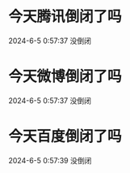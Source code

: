 # 今天腾讯倒闭了吗

2024-6-5 0:57:37 没倒闭

# 今天微博倒闭了吗

2024-6-5 0:57:37 没倒闭

# 今天百度倒闭了吗

2024-6-5 0:57:39 没倒闭

